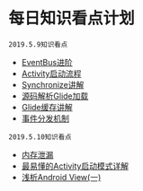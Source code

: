 # 每日知识看点计划
```
2019.5.9知识看点
```
- [EventBus进阶](https://blog.csdn.net/a553181867/article/details/52531479)
- [Activity启动流程](https://blog.csdn.net/a553181867/article/details/89917857)
- [Synchronize讲解](https://blog.csdn.net/carson_ho/article/details/82992269)
- [源码解析Glide加载](https://blog.csdn.net/carson_ho/article/details/79212841)
- [Glide缓存讲解](https://blog.csdn.net/carson_ho/article/details/79256892)
- [事件分发机制](https://blog.csdn.net/carson_ho/article/details/54136311)
```
2019.5.10知识看点
```
- [内存泄漏](https://www.jianshu.com/p/97fb764f2669)
- [最易懂的Activity启动模式详解](https://www.jianshu.com/p/399e83d02e33)
- [浅析Android View(一)](https://blog.csdn.net/soul_code/article/details/50477338)